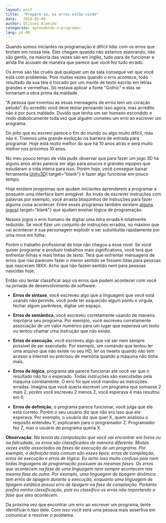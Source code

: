 ```yaml
---
layout: post
title:  "Prepare-se, os erros estão vindo"
date:   2016-05-08
author: Ulisses Almeida
categories: aprendendo-a-programar
lang: pt-BR
---
```


Quando somos iniciantes na programação é difícil lidar com os erros que brotam em nossa tela. Eles chegam quando não estamos esperando, não são gentis, na maioria das vezes são em inglês, tudo para de funcionar e ainda lhe acusam de maneira que parece que você fez tudo errado.

Os erros são tão cruéis que qualquer um da sala consegue ver que você está com problemas. Pois muitas vezes quando o erro acontece, todo resultado da sua tela é trocado por um monte de texto escrito em letras grandes e vermelhas. Só restava aplicar a fonte "Gothic" e elas se tornariam a obra prima da maldade.

“A pessoa que inventou as essas mensagens de erros tem um coração peludo”. Eu acredito você deve testar pensando isso agora, mas acredito não é por pura maldade. Duvido que tenha um ser humano escondido e rindo diabolicamente toda vez que alguém cometeu um erro ao escrever um programa.

Do jeito que eu escrevi parece o fim do mundo ou algo muito difícil, mas não é. Tivemos uma grande evolução na barreira de entrada para programar. Hoje está muito melhor do que há 10 anos atrás e será muito melhor nos próximos 10 anos.

No meu pouco tempo de vida pude observar que para fazer um jogo 3D há alguns anos atrás parecia ser algo para poucos e grandes equipes que estudaram a vida inteira para isso. Porém hoje, você consegue baixar ferramenta [Unity3D][unity3D]{:target="blank"} e fazer algo funcionar em pouco tempo.

Hoje existem programas que ajudam iniciantes aprenderem a programar e possuem uma interface bem amigável. Ao invés de escrever instruções com palavras por exemplo, você arrasta bloquinhos de instruções para fazer alguma coisa acontecer. Entre esses programas também existem [alguns jogos][lightbot]{:target="blank"} que ajudam ensinar lógica de programação.

Nesses jogos o erro humano de digitar uma letra errada é totalmente reduzido. Se você fizer um conjunto de instruções errados, no máximo que vai acontecer é sua personagem explodir e ser substituída rapidamente por uma nova em folha.

Porém o trabalho profissional de hoje não chegou a esse nível. Se você quiser programar e produzir trabalhos mais significativos, você terá que enfrentar linhas e mais linhas de texto. Terá que enfrentar mensagens de erros que não parecem fazer o menor sentido se fossem lidas para pessoas que nasceram 18XX. Acho que não fazem sentido nem para pessoas nascidas hoje.

Então vou tentar classificar aqui os erros que podem acontecer com você na jornada de desenvolvimento de software:

* **Erros de sintaxe**, você escreveu algo que a linguagem que você está usando não permite, você pode ter esquecido algum ponto e vírgula, fechar algum parêntese, digitar um espaço.

* **Erros de semântica**, você escreveu corretamente usando de maneira imprópria seu programa. Por exemplo, você escreveu corretamente associação de um valor numérico para um lugar que esperava um texto ou tentou chamar uma instrução que não existe.

* **Erros de execução**, você escreveu algo que vai ser nem sempre possível de ser executado. Por exemplo, um comando que tentou ler uma arquivo que não existe no seu HD, ler os tweets quando não tem acesso a internet ou precisou de memória quando a máquina não tinha mais.

* **Erros de lógica**, programa até parece funcionar até você ver que o resultado não foi o esperado. Todas instruções são executadas pela máquina corretamente. O erro foi que você mandou as instruções erradas. Imagina que você queria escrever um programa que somasse 2 mais 2, porém você escreveu 2 menos 2, você esperava 4 mas resultou em 0.

* **Erros de definição**, o programa parece funcionar, você julga que ele está correto. Porém o seu usuário diz que não era isso que ele esperava. Por exemplo, o usuário diz que quer X, quem analisou o requisito entendeu Y, explicaram para o programador Z. Programador fez Z, mas o usuário do programa queria X.

**Observação**: *Na teoria da computação que você vai encontrar em livros ou na falcudade, os erros são classificados de maneira diferente. Muitas vezes estão associados as fases de execução de um programa. Por exemplo, a definição mais comum são esses tipos: erros de compilação, erros de execução e erros de lógica. Eu acho isso muito confuso pois nem todas linguagens de programação possuem as mesmas fases. Os erros que acontecem na fase de uma linguagem nem sempre acontecem nas mesma fase da outra. Por exemplo, uma linguagem de tipagem dinâmica tem erros de tipagem durante a execução, enquanto uma linguagem de tipagem estática possui erro de tipagem na fase de compilação. Portanto prefiro minha classificação, pois eu classifico os erros não importando a fase que eles acontecem.*

Da próxima vez que encontrar um erro ao escrever um programa, tente identificar o tipo dele. Com isso você será uma pessoa mais assertiva em comunicar e resolver o problema.

[unity3D]: https://unity3d.com
[lightbot]: https://lightbot.com
